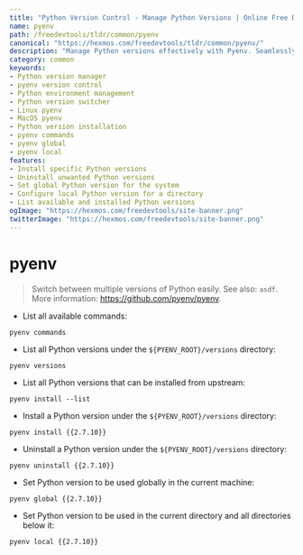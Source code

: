 ```yaml
---
title: "Python Version Control - Manage Python Versions | Online Free DevTools by Hexmos"
name: pyenv
path: /freedevtools/tldr/common/pyenv
canonical: "https://hexmos.com/freedevtools/tldr/common/pyenv/"
description: "Manage Python versions effectively with Pyenv. Seamlessly switch between multiple Python environments and control your project dependencies. Free online tool, no registration required."
category: common
keywords:
- Python version manager
- pyenv version control
- Python environment management
- Python version switcher
- Linux pyenv
- MacOS pyenv
- Python version installation
- pyenv commands
- pyenv global
- pyenv local
features:
- Install specific Python versions
- Uninstall unwanted Python versions
- Set global Python version for the system
- Configure local Python version for a directory
- List available and installed Python versions
ogImage: "https://hexmos.com/freedevtools/site-banner.png"
twitterImage: "https://hexmos.com/freedevtools/site-banner.png"
---
```


# pyenv

> Switch between multiple versions of Python easily.
> See also: `asdf`.
> More information: <https://github.com/pyenv/pyenv>.

- List all available commands:

`pyenv commands`

- List all Python versions under the `${PYENV_ROOT}/versions` directory:

`pyenv versions`

- List all Python versions that can be installed from upstream:

`pyenv install --list`

- Install a Python version under the `${PYENV_ROOT}/versions` directory:

`pyenv install {{2.7.10}}`

- Uninstall a Python version under the `${PYENV_ROOT}/versions` directory:

`pyenv uninstall {{2.7.10}}`

- Set Python version to be used globally in the current machine:

`pyenv global {{2.7.10}}`

- Set Python version to be used in the current directory and all directories below it:

`pyenv local {{2.7.10}}`
